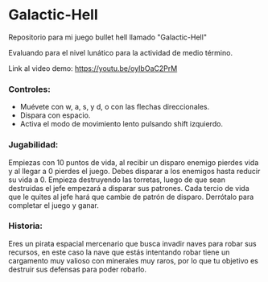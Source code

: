 # Galactic-Hell
Repositorio para mi juego bullet hell llamado "Galactic-Hell"

Evaluando para el nivel lunático para la actividad de medio término.

Link al video demo: https://youtu.be/oyIbOaC2PrM

### Controles:
- Muévete con w, a, s, y d, o con las flechas direccionales.
- Dispara con espacio.
- Activa el modo de movimiento lento pulsando shift izquierdo.

### Jugabilidad:
Empiezas con 10 puntos de vida, al recibir un disparo enemigo pierdes vida y al llegar a 0 pierdes el juego. Debes disparar a los enemigos hasta reducir su vida a 0. Empieza destruyendo las torretas, luego de que sean destruidas el jefe empezará a disparar sus patrones. Cada tercio de vida que le quites al jefe hará que cambie de patrón de disparo. Derrótalo para completar el juego y ganar.

### Historia:
Eres un pirata espacial mercenario que busca invadir naves para robar sus recursos, en este caso la nave que estás intentando robar tiene un cargamento muy valioso con minerales muy raros, por lo que tu objetivo es destruir sus defensas para poder robarlo.
